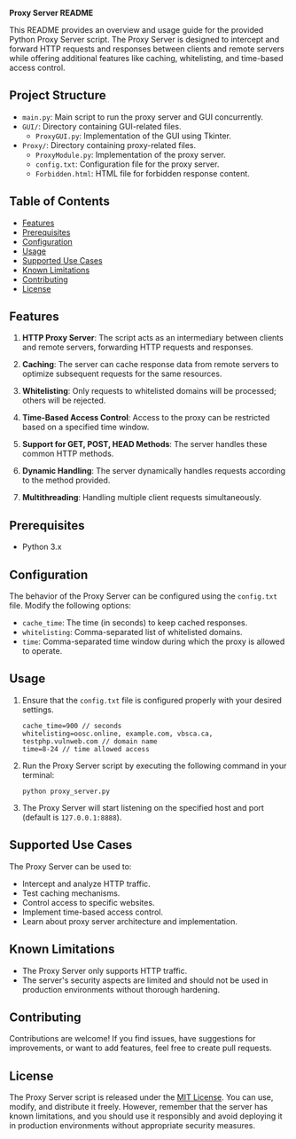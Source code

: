 **Proxy Server README**

This README provides an overview and usage guide for the provided Python Proxy Server script. The Proxy Server is designed to intercept and forward HTTP requests and responses between clients and remote servers while offering additional features like caching, whitelisting, and time-based access control.

## Project Structure

- `main.py`: Main script to run the proxy server and GUI concurrently.
- `GUI/`: Directory containing GUI-related files.
  - `ProxyGUI.py`: Implementation of the GUI using Tkinter.
- `Proxy/`: Directory containing proxy-related files.
  - `ProxyModule.py`: Implementation of the proxy server.
  - `config.txt`: Configuration file for the proxy server.
  - `Forbidden.html`: HTML file for forbidden response content.

## Table of Contents

- [Features](#features)
- [Prerequisites](#prerequisites)
- [Configuration](#configuration)
- [Usage](#usage)
- [Supported Use Cases](#supported-use-cases)
- [Known Limitations](#known-limitations)
- [Contributing](#contributing)
- [License](#license)

## Features

1. **HTTP Proxy Server**: The script acts as an intermediary between clients and remote servers, forwarding HTTP requests and responses.

2. **Caching**: The server can cache response data from remote servers to optimize subsequent requests for the same resources.

3. **Whitelisting**: Only requests to whitelisted domains will be processed; others will be rejected.

4. **Time-Based Access Control**: Access to the proxy can be restricted based on a specified time window.

5. **Support for GET, POST, HEAD Methods**: The server handles these common HTTP methods.

6. **Dynamic Handling**: The server dynamically handles requests according to the method provided.
7. **Multithreading**: Handling multiple client requests simultaneously.

## Prerequisites

- Python 3.x

## Configuration

The behavior of the Proxy Server can be configured using the `config.txt` file. Modify the following options:

- `cache_time`: The time (in seconds) to keep cached responses.
- `whitelisting`: Comma-separated list of whitelisted domains.
- `time`: Comma-separated time window during which the proxy is allowed to operate.

## Usage

1. Ensure that the `config.txt` file is configured properly with your desired settings.
   ```
   cache_time=900 // seconds
   whitelisting=oosc.online, example.com, vbsca.ca, testphp.vulnweb.com // domain name
   time=8-24 // time allowed access
   ```

3. Run the Proxy Server script by executing the following command in your terminal:

   ```
   python proxy_server.py
   ```

4. The Proxy Server will start listening on the specified host and port (default is `127.0.0.1:8888`).

## Supported Use Cases

The Proxy Server can be used to:

- Intercept and analyze HTTP traffic.
- Test caching mechanisms.
- Control access to specific websites.
- Implement time-based access control.
- Learn about proxy server architecture and implementation.

## Known Limitations

- The Proxy Server only supports HTTP traffic.
- The server's security aspects are limited and should not be used in production environments without thorough hardening.

## Contributing

Contributions are welcome! If you find issues, have suggestions for improvements, or want to add features, feel free to create pull requests.

## License

The Proxy Server script is released under the [MIT License](LICENSE). You can use, modify, and distribute it freely. However, remember that the server has known limitations, and you should use it responsibly and avoid deploying it in production environments without appropriate security measures.